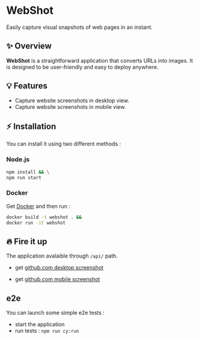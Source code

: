 # WebShot

Easily capture visual snapshots of web pages in an instant.

## :sparkles: Overview

**WebShot** is a straightforward application that converts URLs into images. It is designed to be user-friendly and easy to deploy anywhere.

## :bulb: Features

- Capture website screenshots in desktop view.
- Capture website screenshots in mobile view.

## :zap: Installation

You can install it using two different methods :

### Node.js

```bash
npm install && \
npm run start
```

### Docker

Get [Docker](https://docs.docker.com/get-docker/) and then run :

```bash
docker build -t webshot . && 
docker run -it webshot
```

## :fire: Fire it up

The application avalaible through `/api/` path.

- get [github.com desktop screenshot](http://localhost:3000/api/github.com)

- get [github.com mobile screenshot](http://localhost:3000/api/github.com?device=mobile)

## e2e

You can launch some simple e2e tests :

- start the application
- run tests : ```npm run cy:run```